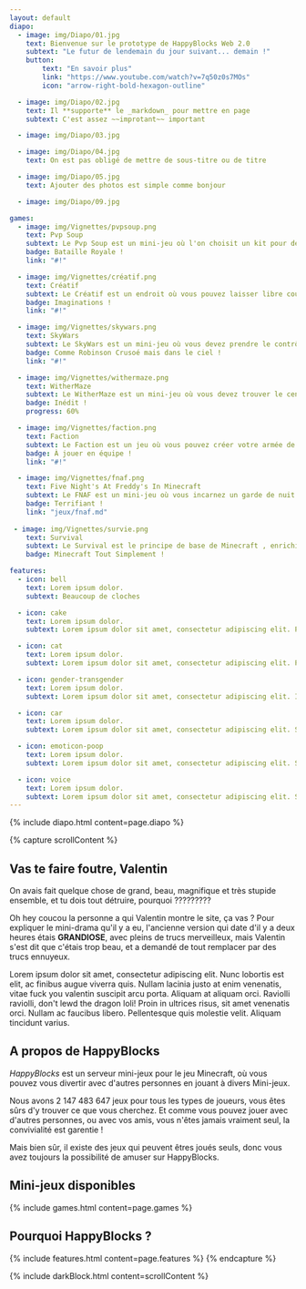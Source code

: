 ```yaml
---
layout: default
diapo:
  - image: img/Diapo/01.jpg
    text: Bienvenue sur le prototype de HappyBlocks Web 2.0
    subtext: "Le futur de lendemain du jour suivant... demain !"
    button:
        text: "En savoir plus"
        link: "https://www.youtube.com/watch?v=7q50z0s7MOs"
        icon: "arrow-right-bold-hexagon-outline"

  - image: img/Diapo/02.jpg
    text: Il **supporte** le _markdown_ pour mettre en page
    subtext: C'est assez ~~improtant~~ important

  - image: img/Diapo/03.jpg

  - image: img/Diapo/04.jpg
    text: On est pas obligé de mettre de sous-titre ou de titre

  - image: img/Diapo/05.jpg
    text: Ajouter des photos est simple comme bonjour

  - image: img/Diapo/09.jpg

games:
  - image: img/Vignettes/pvpsoup.png
    text: Pvp Soup
    subtext: Le Pvp Soup est un mini-jeu où l'on choisit un kit pour devenir le roi de l'arène !
    badge: Bataille Royale !
    link: "#!"

  - image: img/Vignettes/créatif.png
    text: Créatif
    subtext: Le Créatif est un endroit où vous pouvez laisser libre cour à votre imagination et partager vos créations à vos amis !
    badge: Imaginations !
	link: "#!"

  - image: img/Vignettes/skywars.png
    text: SkyWars
    subtext: Le SkyWars est un mini-jeu où vous devez prendre le contrôle des îles aux alentours et être le survivant de cette bataille !
    badge: Comme Robinson Crusoé mais dans le ciel !
	link: "#!"

  - image: img/Vignettes/withermaze.png
    text: WitherMaze
    subtext: Le WitherMaze est un mini-jeu où vous devez trouver le centre du labyrinthe, tuer le Wither et revenir à votre entrée pour déposer l'étoile du Nether !
    badge: Inédit !
    progress: 60%

  - image: img/Vignettes/faction.png
    text: Faction
    subtext: Le Faction est un jeu où vous pouvez créer votre armée de joueurs et conquérir toute la map pour devenir la meilleur Faction !
	badge: À jouer en équipe !
	link: "#!"

  - image: img/Vignettes/fnaf.png
    text: Five Night's At Freddy's In Minecraft
    subtext: Le FNAF est un mini-jeu où vous incarnez un garde de nuit qui doit survivre à des horribles créatures !
	badge: Terrifiant !
	link: "jeux/fnaf.md"
	
 - image: img/Vignettes/survie.png
    text: Survival
    subtext: Le Survival est le principe de base de Minecraft , enrichissez-vous en exploitant les richesses de la terre !
	badge: Minecraft Tout Simplement !

features:
  - icon: bell
    text: Lorem ipsum dolor.
    subtext: Beaucoup de cloches

  - icon: cake
    text: Lorem ipsum dolor.
    subtext: Lorem ipsum dolor sit amet, consectetur adipiscing elit. Proin ultrices nec dolor eget rhoncus. Duis.

  - icon: cat
    text: Lorem ipsum dolor.
    subtext: Lorem ipsum dolor sit amet, consectetur adipiscing elit. Pellentesque ac metus sit amet leo interdum.

  - icon: gender-transgender
    text: Lorem ipsum dolor.
    subtext: Lorem ipsum dolor sit amet, consectetur adipiscing elit. Integer maximus orci ipsum, a eleifend lectus.

  - icon: car
    text: Lorem ipsum dolor.
    subtext: Lorem ipsum dolor sit amet, consectetur adipiscing elit. Sed tempus magna nec velit luctus, eget.

  - icon: emoticon-poop
    text: Lorem ipsum dolor.
    subtext: Lorem ipsum dolor sit amet, consectetur adipiscing elit. Suspendisse at ornare nisl. Vivamus tempus mi.

  - icon: voice
    text: Lorem ipsum dolor.
    subtext: Lorem ipsum dolor sit amet, consectetur adipiscing elit. Suspendisse turpis lorem, vestibulum ac nisi nec.
---
```


{% include diapo.html content=page.diapo %}

{% capture scrollContent %}
## Vas te faire foutre, Valentin

On avais fait quelque chose de grand, beau, magnifique et très stupide ensemble, et tu dois tout détruire, pourquoi ?????????

Oh hey coucou la personne a qui Valentin montre le site, ça vas ? Pour expliquer le mini-drama qu'il y a eu, l'ancienne version qui date d'il y a deux heures étais **GRANDIOSE**, avec pleins de trucs merveilleux, mais Valentin s'est dit que c'étais trop beau, et a demandé de tout remplacer par des trucs ennuyeux.

Lorem ipsum dolor sit amet, consectetur adipiscing elit. Nunc lobortis est elit, ac finibus augue viverra quis. Nullam lacinia justo at enim venenatis, vitae fuck you valentin suscipit arcu porta. Aliquam at aliquam orci. Raviolli raviolli, don't lewd the dragon loli! Proin in ultrices risus, sit amet venenatis orci. Nullam ac faucibus libero. Pellentesque quis molestie velit. Aliquam tincidunt varius.

## A propos de HappyBlocks

*HappyBlocks* est un serveur mini-jeux pour le jeu Minecraft, où vous pouvez vous divertir avec d'autres personnes en jouant à divers Mini-jeux.

Nous avons 2 147 483 647 jeux pour tous les types de joueurs, vous êtes sûrs d'y trouver ce que vous cherchez.
Et comme vous pouvez jouer avec d'autres personnes, ou avec vos amis, vous n'êtes jamais vraiment seul, la convivialité est garentie !

Mais bien sûr, il existe des jeux qui peuvent êtres joués seuls, donc vous avez toujours la possibilité de amuser sur HappyBlocks.

## Mini-jeux disponibles

{% include games.html content=page.games %}

## Pourquoi HappyBlocks ?

{% include features.html content=page.features %}
{% endcapture %}

{% include darkBlock.html content=scrollContent %}
